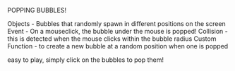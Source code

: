 POPPING BUBBLES!

Objects - Bubbles that randomly spawn in different positions on the screen
Event - On a mouseclick, the bubble under the mouse is popped!
Collision - this is detected when the mouse clicks within the bubble radius
Custom Function - to create a new bubble at a random position when one is popped

easy to play, simply click on the bubbles to pop them!
